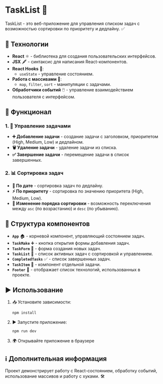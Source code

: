 # TaskList 📝

TaskList - это веб-приложение для управления списком задач с возможностью сортировки по приоритету и дедлайну. ✅

## 🚀 Технологии

- **React** ⚛️ - библиотека для создания пользовательских интерфейсов.
- **JSX** 🖋️ - синтаксис для написания React-компонентов.
- **React Hooks** 🎣:
  - `useState` - управление состоянием.
- **Работа с массивами** 🔄:
  - `map`, `filter`, `sort` - манипуляции с задачами.
- **Обработчики событий** 🖱️ - управление взаимодействием пользователя с интерфейсом.

## 🔧 Функционал

### 1. 📌 Управление задачами

- **➕ Добавление задачи** - создание задачи с заголовком, приоритетом (High, Medium, Low) и дедлайном.
- **🗑️ Удаление задачи** - удаление задачи из списка.
- **✅ Завершение задачи** - перемещение задачи в список завершенных.

### 2. 📊 Сортировка задач

- **📅 По дате** - сортировка задач по дедлайну.
- **⚡ По приоритету** - сортировка по значению приоритета (High, Medium, Low).
- **🔄 Изменение порядка сортировки** - возможность переключения между `asc` (по возрастанию) и `desc` (по убыванию).

## 📂 Структура компонентов

- **`App`** 🏠 - корневой компонент, управляющий состоянием задач.
- **`TaskMake`** ➕ - кнопка открытия формы добавления задач.
- **`TaskForm`** 📝 - форма создания новых задач.
- **`TaskList`** 📃 - список активных задач с сортировкой и управлением.
- **`CompletedTasks`** ✅ - список завершенных задач.
- **`TaskItem`** 📌 - компонент отдельной задачи.
- **`Footer`** 📄 - отображает список технологий, использованных в проекте.

## ▶️ Использование

1. 📥 Установите зависимости:
   ```sh
   npm install
   ```
2. ▶️ Запустите приложение:
   ```sh
   npm run dev
   ```
3. 🌍 Открывайте приложение в браузере

## ℹ️ Дополнительная информация

Проект демонстрирует работу с React-состоянием, обработку событий, использование массивов и работу с хуками. 🛠️
